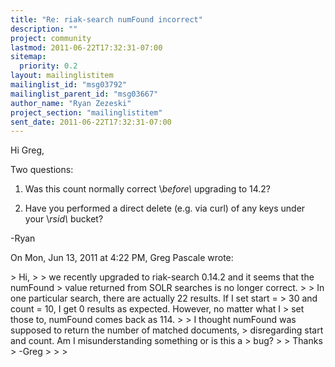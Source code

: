 ```yaml
---
title: "Re: riak-search numFound incorrect"
description: ""
project: community
lastmod: 2011-06-22T17:32:31-07:00
sitemap:
  priority: 0.2
layout: mailinglistitem
mailinglist_id: "msg03792"
mailinglist_parent_id: "msg03667"
author_name: "Ryan Zezeski"
project_section: "mailinglistitem"
sent_date: 2011-06-22T17:32:31-07:00
---
```



Hi Greg,

Two questions:

1. Was this count normally correct \\_before\\_ upgrading to 14.2?

2. Have you performed a direct delete (e.g. via curl) of any keys under your
\\_rsid\\_ bucket?

-Ryan

On Mon, Jun 13, 2011 at 4:22 PM, Greg Pascale  wrote:

&gt; Hi,
&gt;
&gt; we recently upgraded to riak-search 0.14.2 and it seems that the numFound
&gt; value returned from SOLR searches is no longer correct.
&gt;
&gt; In one particular search, there are actually 22 results. If I set start =
&gt; 30 and count = 10, I get 0 results as expected. However, no matter what I
&gt; set those to, numFound comes back as 114.
&gt;
&gt; I thought numFound was supposed to return the number of matched documents,
&gt; disregarding start and count. Am I misunderstanding something or is this a
&gt; bug?
&gt;
&gt; Thanks
&gt; -Greg
&gt;
&gt;
&gt;

